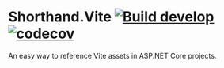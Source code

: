 # Shorthand.Vite [![Build develop](https://github.com/karl-sjogren/Shorthand.Vite/actions/workflows/build.yml/badge.svg)](https://github.com/karl-sjogren/Shorthand.Vite/actions/workflows/build.yml) [![codecov](https://codecov.io/gh/karl-sjogren/Shorthand.Vite/branch/develop/graph/badge.svg?token=3ZIGV5QHEB)](https://codecov.io/gh/karl-sjogren/Shorthand.Vite)

An easy way to reference Vite assets in ASP.NET Core projects.
